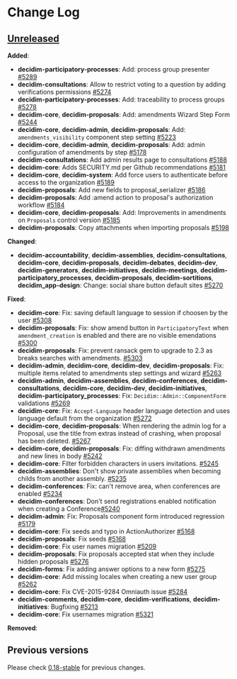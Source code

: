 # Change Log

## [Unreleased](https://github.com/decidim/decidim/tree/HEAD)


**Added**:

- **decidim-participatory-processes**: Add: process group presenter [#5289](https://github.com/decidim/decidim/pull/5289)
- **decidim-consultations**: Allow to restrict voting to a question by adding verifications permissions [#5274](https://github.com/decidim/decidim/pull/5274)
- **decidim-participatory-processes**: Add: traceability to process groups [#5278](https://github.com/decidim/decidim/pull/5278)
- **decidim-core**, **decidim-proposals**: Add: amendments Wizard Step Form [#5244](https://github.com/decidim/decidim/pull/5244)
- **decidim-core**, **decidim-admin**, **decidim-proposals**: Add: `amendments_visibility` component step setting [#5223](https://github.com/decidim/decidim/pull/5223)
- **decidim-core**, **decidim-admin**, **decidim-proposals**: Add: admin configuration of amendments by step [#5178](https://github.com/decidim/decidim/pull/5178)
- **decidim-consultations**: Add admin results page to consultations [#5188](https://github.com/decidim/decidim/pull/5188)
- **decidim-core**: Adds SECURITY.md per Github recommendations [#5181](https://github.com/decidim/decidim/pull/5181)
- **decidim-core**, **decidim-system**: Add force users to authenticate before access to the organization [#5189](https://github.com/decidim/decidim/pull/5189)
- **decidim-proposals**: Add new fields to proposal_serializer [#5186](https://github.com/decidim/decidim/pull/5186)
- **decidim-proposals**: Add :amend action to proposal's authorization workflow [#5184](https://github.com/decidim/decidim/pull/5184)
- **decidim-core**, **decidim-proposals**: Add: Improvements in amendments on `Proposals` control version [#5185](https://github.com/decidim/decidim/pull/5185)
- **decidim-proposals**: Copy attachments when importing proposals [#5198](https://github.com/decidim/decidim/pull/5198)


**Changed**:

- **decidim-accountability**, **decidim-assemblies**, **decidim-consultations**, **decidim-core**, **decidim-proposals**, **decidim-debates**, **decidim-dev**, **decidim-generators**, **decidim-initiatives**, **decidim-meetings**, **decidim-participatory_processes**, **decidim-proposals**, **decidim-sortitions**, **decidim_app-design**: Change: social share button default sites [\#5270](https://github.com/decidim/decidim/pull/5270)

**Fixed**:

- **decidim-core**: Fix: saving default language to session if choosen by the user [#5308](https://github.com/decidim/decidim/pull/5308)
- **decidim-proposals**: Fix: show amend button in `ParticipatoryText` when `amendment_creation` is enabled and there are no visible emendations [#5300](https://github.com/decidim/decidim/pull/5300)
- **decidim-proposals**: Fix: prevent ransack gem to upgrade to 2.3 as breaks searches with amendments. [#5303](https://github.com/decidim/decidim/pull/5303)
- **decidim-admin**, **decidim-core**, **decidim-dev**, **decidim-proposals**: Fix: multiple items related to amendments step settings and wizard [#5263](https://github.com/decidim/decidim/pull/5263)
- **decidim-admin**, **decidim-assemblies**, **decidim-conferences**, **decidim-consultations**, **decidim-core**, **decidim-dev**, **decidim-initiatives**, **decidim-participatory_processes**: Fix: `Decidim::Admin::ComponentForm` validations [#5269](https://github.com/decidim/decidim/pull/5269)
- **decidim-core**: Fix: `Accept-Language` header language detection and uses language default from the organization [#5272](https://github.com/decidim/decidim/pull/5272)
- **decidim-core**, **decidim-proposals**: When rendering the admin log for a Proposal, use the title from extras instead of crashing, when proposal has been deleted. [#5267](https://github.com/decidim/decidim/pull/5267)
- **decidim-core**, **decidim-proposals**: Fix: diffing withdrawn amendments and new lines in body [#5242](https://github.com/decidim/decidim/pull/5242)
- **decidim-core**: Filter forbidden characters in users invitations. [\#5245](https://github.com/decidim/decidim/pull/5245)
- **decidim-assemblies**: Don't show private assemblies when becoming childs from another assembly. [#5235](https://github.com/decidim/decidim/pull/5235)
- **decidim-conferences**: Fix: can't remove area, when conferences are enabled [#5234](https://github.com/decidim/decidim/pull/5234)
- **decidim-conferences**: Don't send registrations enabled notification when creating a Conference[#5240](https://github.com/decidim/decidim/pull/5240)
- **decidim-admin**: Fix: Proposals component form introduced regression [#5179](https://github.com/decidim/decidim/pull/5179)
- **decidim-core**: Fix seeds and typo in ActionAuthorizer [#5168](https://github.com/decidim/decidim/pull/5168)
- **decidim-proposals**: Fix seeds [#5168](https://github.com/decidim/decidim/pull/5168)
- **decidim-core**: Fix user names migration [#5209](https://github.com/decidim/decidim/pull/5209)
- **decidim-proposals**: Fix proposals accepted stat when they include hidden proposals [#5276](https://github.com/decidim/decidim/pull/5276)
- **decidim-forms**: Fix adding answer options to a new form [#5275](https://github.com/decidim/decidim/pull/5275)
- **decidim-core**: Add missing locales when creating a new user group [#5262](https://github.com/decidim/decidim/pull/5262)
- **decidim-core**: Fix CVE-2015-9284 Omniauth issue [#5284](https://github.com/decidim/decidim/pull/5284)
- **decidim-comments**, **decidim-core**, **decidim-verifications**, **decidim-initiatives**: Bugfixing [#5213](https://github.com/decidim/decidim/pull/5213)
- **decidim-core**: Fix usernames migration [#5321](https://github.com/decidim/decidim/pull/5321)

**Removed**:

## Previous versions

Please check [0.18-stable](https://github.com/decidim/decidim/blob/0.18-stable/CHANGELOG.md) for previous changes.
